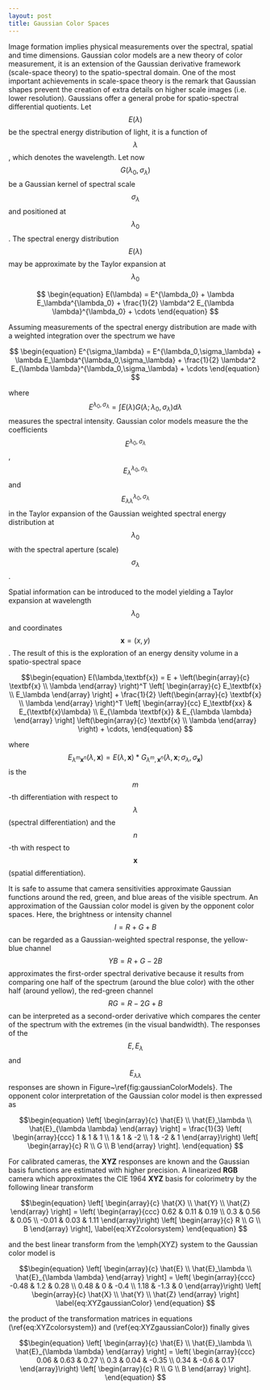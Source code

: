 ```yaml
---
layout: post
title: Gaussian Color Spaces
---
```

Image formation implies physical measurements over the spectral, spatial and time dimensions. Gaussian color models are a new theory of color measurement, it is an extension of the Gaussian derivative framework (scale-space theory) to the spatio-spectral domain. One of the most important achievements in scale-space theory is the remark that Gaussian shapes prevent the creation of extra details on higher scale images (i.e. lower resolution). Gaussians offer a general probe for spatio-spectral differential quotients. Let $$E(\lambda)$$ be the spectral energy distribution of light, it is a function of $$\lambda$$, which denotes the wavelength. Let now $$G(\lambda_0,\sigma_\lambda)$$ be a Gaussian kernel of spectral scale $$\sigma_\lambda$$ and positioned at $$\lambda_0$$. The spectral energy distribution $$E(\lambda)$$ may be approximate by the Taylor expansion at $$\lambda_0$$

$$
\begin{equation}
    E(\lambda) = E^{\lambda_0} + \lambda E_\lambda^{\lambda_0} + \frac{1}{2} \lambda^2 E_{\lambda \lambda}^{\lambda_0} + \cdots
\end{equation}
$$

Assuming measurements of the spectral energy distribution are made with a weighted integration over the spectrum we have

$$
\begin{equation}
    E^{\sigma_\lambda} = E^{\lambda_0,\sigma_\lambda} + \lambda E_\lambda^{\lambda_0,\sigma_\lambda} + \frac{1}{2} \lambda^2 E_{\lambda \lambda}^{\lambda_0,\sigma_\lambda} + \cdots
\end{equation}
$$

where $$E^{\lambda_0,\sigma_\lambda} = \int E(\lambda) G(\lambda;\lambda_0,\sigma_\lambda)d\lambda$$ measures the spectral intensity. Gaussian color models measure the the coefficients $$E^{\lambda_0,\sigma_\lambda}$$,$$E_\lambda^{\lambda_0,\sigma_\lambda}$$ and $$E_{\lambda \lambda}^{\lambda_0,\sigma_\lambda}$$ in the Taylor expansion of the Gaussian weighted spectral energy distribution at $$\lambda_0$$ with the spectral aperture (scale) $$\sigma_\lambda$$.

Spatial information can be introduced to the model yielding a Taylor expansion at wavelength $$\lambda_0$$ and coordinates $$\textbf{x}=(x,y)$$. The result of this is the exploration of an energy density volume in a spatio-spectral space

$$\begin{equation}
    E(\lambda,\textbf{x}) = E + \left(\begin{array}{c} \textbf{x} \\ \lambda \end{array} \right)^T \left[ \begin{array}{c} E_\textbf{x} \\ E_\lambda \end{array} \right] + \frac{1}{2} \left(\begin{array}{c} \textbf{x} \\ \lambda \end{array} \right)^T \left[ \begin{array}{cc} E_\textbf{xx} & E_{\textbf{x}\lambda} \\ E_{\lambda \textbf{x}} & E_{\lambda \lambda} \end{array} \right] \left(\begin{array}{c} \textbf{x} \\ \lambda \end{array} \right) + \cdots,
\end{equation}
$$

where $$E_{\lambda^m \textbf{x}^n}(\lambda,\textbf{x}) = E(\lambda,\textbf{x}) * G_{\lambda^m,\textbf{x}^n}(\lambda,\textbf{x};\sigma_\lambda,\sigma_\textbf{x})$$ is the $$m$$-th differentiation with respect to $$\lambda$$ (spectral differentiation) and the $$n$$-th with respect to $$\textbf{x}$$ (spatial differentiation).

<!--  \begin{figure}[tb]
    \begin{center}
        \includegraphics[height=0.20\textheight]{./figures/gaussianColorsModels.pdf}
    \end{center}
    \caption{Gaussian color model spectral derivative responses $$E,E_\lambda$$ and $$E_{\lambda \lambda}$$.}
    \label{fig:gaussianColorModels}
\end{figure} -->

It is safe to assume that camera sensitivities approximate Gaussian functions around the red, green, and blue areas of the visible spectrum. An approximation of the Gaussian color model is given by the opponent color spaces. Here, the brightness or intensity channel $$I = R+G+B$$ can be regarded as a Gaussian-weighted spectral response, the yellow-blue channel $$YB=R+G-2B$$ approximates the first-order spectral derivative because it results from comparing one half of the spectrum (around the blue color) with the other half (around yellow), the red-green channel $$RG=R-2G+B$$ can be interpreted as a second-order derivative which compares the center of the spectrum with the extremes (in the visual bandwidth). The responses of the $$E,E_\lambda$$ and $$E_{\lambda \lambda}$$ responses are shown in Figure~\ref{fig:gaussianColorModels}. The opponent color interpretation of the Gaussian color model is then expressed as

$$\begin{equation}
    \left[ \begin{array}{c}
        \hat{E} \\
        \hat{E}_\lambda \\
         \hat{E}_{\lambda \lambda} 
    \end{array} \right] = \frac{1}{3} \left( \begin{array}{ccc} 
        1 & 1 & 1 \\
        1 & 1 & -2 \\
        1 & -2 & 1 
    \end{array}\right) \left[ \begin{array}{c}  R \\ G \\ B \end{array} \right].
\end{equation}
$$

For calibrated cameras, the **XYZ** responses are known and the Gaussian basis functions are estimated with higher precision. A linearized **RGB** camera which approximates the CIE 1964 **XYZ** basis for colorimetry by the following linear transform

$$\begin{equation}
    \left[ \begin{array}{c}
        \hat{X} \\
        \hat{Y} \\
         \hat{Z} 
    \end{array} \right] = \left( \begin{array}{ccc} 
        0.62 & 0.11 & 0.19 \\
        0.3 & 0.56 & 0.05 \\
        -0.01 & 0.03 & 1.11 
    \end{array}\right) \left[ \begin{array}{c}  R \\ G \\ B \end{array} \right],
    \label{eq:XYZcolorsystem}
\end{equation}
$$

and the best linear transform from the \emph{XYZ} system to the Gaussian color model is

$$\begin{equation}
    \left[ \begin{array}{c}
        \hat{E} \\
        \hat{E}_\lambda \\
         \hat{E}_{\lambda \lambda} 
    \end{array} \right] = \left( \begin{array}{ccc} 
        -0.48 & 1.2 & 0.28 \\
        0.48 & 0 & -0.4 \\
        1.18 & -1.3 & 0 
    \end{array}\right) \left[ \begin{array}{c}  \hat{X} \\ \hat{Y} \\ \hat{Z} \end{array} \right]
    \label{eq:XYZgaussianColor}
\end{equation}
$$

the product of the transformation matrices in equations (\ref{eq:XYZcolorsystem}) and (\ref{eq:XYZgaussianColor}) finally gives

$$\begin{equation}
    \left[ \begin{array}{c}
        \hat{E} \\
        \hat{E}_\lambda \\
         \hat{E}_{\lambda \lambda} 
    \end{array} \right] = \left( \begin{array}{ccc} 
        0.06 & 0.63 & 0.27 \\
        0.3 & 0.04 & -0.35 \\
        0.34 & -0.6 & 0.17 
    \end{array}\right) \left[ \begin{array}{c}  R \\ G \\ B \end{array} \right].
\end{equation}
$$